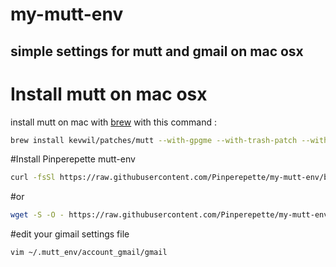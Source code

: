 # my-mutt-env
## simple settings for mutt and gmail on mac osx

# Install mutt on mac osx
install mutt on mac with [brew](http://brew.sh) with this command :
```bash
brew install kevwil/patches/mutt --with-gpgme --with-trash-patch --with-sidebar-patch --with-confirm-attachment-patch
```

#Install Pinperepette mutt-env
```bash
curl -fsSl https://raw.githubusercontent.com/Pinperepette/my-mutt-env/blob/master/install.sh | sh
```
#or
```bash
wget -S -O - https://raw.githubusercontent.com/Pinperepette/my-mutt-env/blob/master/install.sh | sh
```
#edit your gimail settings file
```bash
vim ~/.mutt_env/account_gmail/gmail
```

